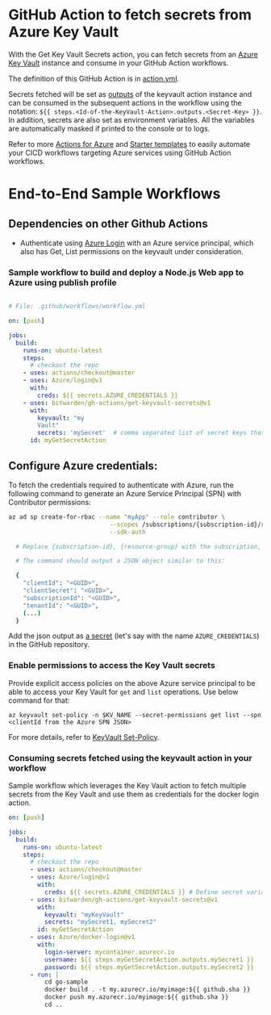 # GitHub Action to fetch secrets from Azure Key Vault

With the Get Key Vault Secrets action, you can fetch secrets from an [Azure Key Vault](https://docs.microsoft.com/en-us/rest/api/keyvault/about-keys--secrets-and-certificates) instance and consume in your GitHub Action workflows.

The definition of this GitHub Action is in [action.yml](https://github.com/bitwarden/gh-actions/blob/master/get-keyvault-secrets/action.yml).

Secrets fetched will be set as [outputs](https://help.github.com/en/actions/automating-your-workflow-with-github-actions/metadata-syntax-for-github-actions#outputs) of the keyvault action instance and can be consumed in the subsequent actions in the workflow using the notation: `${{ steps.<Id-of-the-KeyVault-Action>.outputs.<Secret-Key> }}`. In addition, secrets are also set as environment variables. All the variables are automatically masked if printed to the console or to logs.

Refer to more [Actions for Azure](https://github.com/Azure/actions) and [Starter templates](https://github.com/Azure/actions-workflow-samples) to easily automate your CICD workflows targeting Azure services using GitHub Action workflows.

# End-to-End Sample Workflows

## Dependencies on other Github Actions

- Authenticate using [Azure Login](https://github.com/Azure/login) with an Azure service principal, which also has Get, List permissions on the keyvault under consideration.

### Sample workflow to build and deploy a Node.js Web app to Azure using publish profile

```yaml

# File: .github/workflows/workflow.yml

on: [push]

jobs:
  build:
    runs-on: ubuntu-latest
    steps:
      # checkout the repo
    - uses: actions/checkout@master
    - uses: Azure/login@v1
      with:
        creds: ${{ secrets.AZURE_CREDENTIALS }}
    - uses: bitwarden/gh-actions/get-keyvault-secrets@v1
      with:
        keyvault: "my
        Vault"
        secrets: 'mySecret'  # comma separated list of secret keys that need to be fetched from the Key Vault
      id: myGetSecretAction

```

## Configure Azure credentials:

To fetch the credentials required to authenticate with Azure, run the following command to generate an Azure Service Principal (SPN) with Contributor permissions:

```sh
az ad sp create-for-rbac --name "myApp" --role contributor \
                            --scopes /subscriptions/{subscription-id}/resourceGroups/{resource-group} \
                            --sdk-auth

  # Replace {subscription-id}, {resource-group} with the subscription, resource group details of your keyvault

  # The command should output a JSON object similar to this:

  {
    "clientId": "<GUID>",
    "clientSecret": "<GUID>",
    "subscriptionId": "<GUID>",
    "tenantId": "<GUID>",
    (...)
  }
```

Add the json output as [a secret](https://aka.ms/create-secrets-for-GitHub-workflows) (let's say with the name `AZURE_CREDENTIALS`) in the GitHub repository.

### Enable permissions to access the Key Vault secrets

Provide explicit access policies on the above Azure service principal to be able to access your Key Vault for `get` and `list` operations. Use below command for that:

```
az keyvault set-policy -n $KV_NAME --secret-permissions get list --spn <clientId from the Azure SPN JSON>
```

For more details, refer to [KeyVault Set-Policy](https://docs.microsoft.com/en-us/cli/azure/keyvault?view=azure-cli-latest#az-keyvault-set-policy).

### Consuming secrets fetched using the keyvault action in your workflow

Sample workflow which leverages the Key Vault action to fetch multiple secrets from the Key Vault and use them as credentials for the docker login action.

```yaml
on: [push]

jobs:
  build:
    runs-on: ubuntu-latest
    steps:
      # checkout the repo
      - uses: actions/checkout@master
      - uses: Azure/login@v1
        with:
          creds: ${{ secrets.AZURE_CREDENTIALS }} # Define secret variable in repository settings as per action documentation
      - uses: bitwarden/gh-actions/get-keyvault-secrets@v1
        with:
          keyvault: "myKeyVault"
          secrets: "mySecret1, mySecret2"
        id: myGetSecretAction
      - uses: Azure/docker-login@v1
        with:
          login-server: mycontainer.azurecr.io
          username: ${{ steps.myGetSecretAction.outputs.mySecret1 }}
          password: ${{ steps.myGetSecretAction.outputs.mySecret2 }}
      - run: |
          cd go-sample
          docker build . -t my.azurecr.io/myimage:${{ github.sha }}
          docker push my.azurecr.io/myimage:${{ github.sha }}
          cd ..
```
